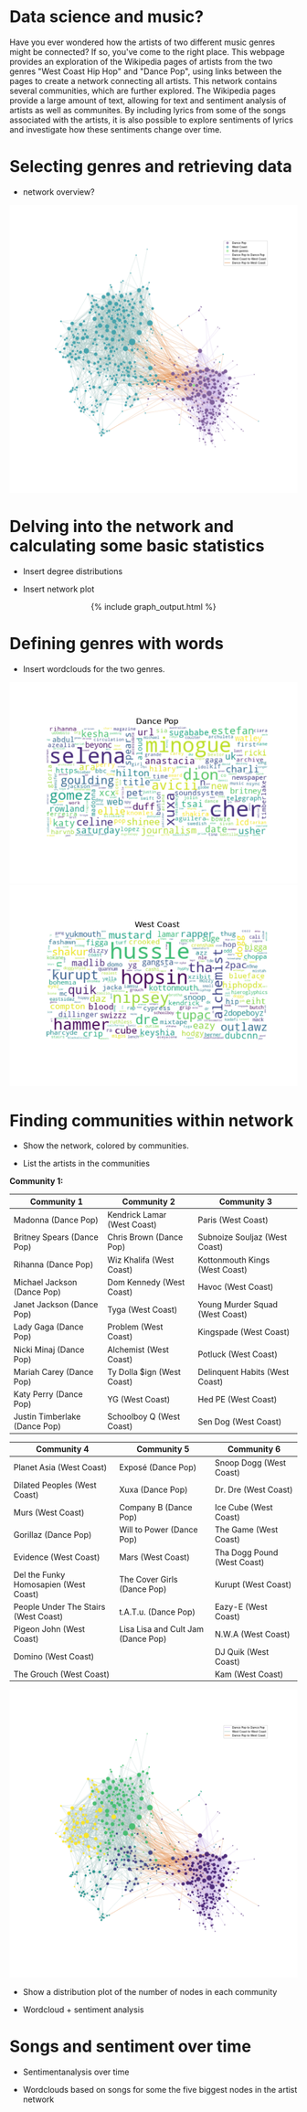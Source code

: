 # Data science and music?
Have you ever wondered how the artists of two different music genres might be connected? If so, you've come to the right place. This webpage provides an exploration of the Wikipedia pages of artists from the two genres "West Coast Hip Hop" and "Dance Pop", using links between the pages to create a network connecting all artists. This network contains several communities, which are further explored. The Wikipedia pages provide a large amount of text, allowing for text and sentiment analysis of artists as well as communites. By including lyrics from some of the songs associated with the artists, it is also possible to explore sentiments of lyrics and investigate how these sentiments change over time.

# Selecting genres and retrieving data
- network overview?
<img src="images/BasicGraph.png" alt="hi" class="inline"/>

# Delving into the network and calculating some basic statistics

- Insert degree distributions

- Insert network plot
<center>
{% include graph_output.html %}
</center>

# Defining genres with words

- Insert wordclouds for the two genres.

<img src="images/DancePop.png" alt="hi" class="inline"/>

<img src="images/WestCoast.png" alt="hi" class="inline"/>

# Finding communities within network

- Show the network, colored by communities.

- List the artists in the communities

**Community 1:**

| Community 1  | Community 2 | Community 3 | 
| ------------- | ------------- | ------------- | 
| Madonna (Dance Pop)  | Kendrick Lamar (West Coast) | Paris (West Coast) | 
| Britney Spears (Dance Pop)  | Chris Brown (Dance Pop) | Subnoize Souljaz (West Coast) | 
| Rihanna (Dance Pop) | Wiz Khalifa (West Coast) | Kottonmouth Kings (West Coast) | 
| Michael Jackson (Dance Pop) | Dom Kennedy (West Coast) | Havoc (West Coast) | 
| Janet Jackson (Dance Pop) | Tyga (West Coast) | Young Murder Squad (West Coast) | 
| Lady Gaga (Dance Pop) | Problem (West Coast) | Kingspade (West Coast) | 
| Nicki Minaj (Dance Pop) | Alchemist (West Coast) | Potluck (West Coast) | 
| Mariah Carey (Dance Pop) | Ty Dolla $ign (West Coast) | Delinquent Habits (West Coast) | 
| Katy Perry (Dance Pop) | YG (West Coast) | Hed PE (West Coast) | 
| Justin Timberlake (Dance Pop) | Schoolboy Q (West Coast) | Sen Dog (West Coast) | 


| Community 4 | Community 5 | Community 6 |
| ------------- | ------------- | ------------- | 
| Planet Asia (West Coast) | Exposé (Dance Pop) | Snoop Dogg (West Coast) |
| Dilated Peoples (West Coast) | Xuxa (Dance Pop) | Dr. Dre (West Coast) |
| Murs (West Coast) | Company B (Dance Pop) | Ice Cube (West Coast) |
| Gorillaz (Dance Pop) | Will to Power (Dance Pop) | The Game (West Coast) |
| Evidence (West Coast) | Mars (West Coast) | Tha Dogg Pound (West Coast) |
| Del the Funky Homosapien (West Coast) | The Cover Girls (Dance Pop) | Kurupt (West Coast) |
| People Under The Stairs (West Coast) | t.A.T.u. (Dance Pop) | Eazy-E (West Coast) |
| Pigeon John (West Coast) | Lisa Lisa and Cult Jam (Dance Pop) | N.W.A (West Coast) |
| Domino (West Coast) | | DJ Quik (West Coast) |
| The Grouch (West Coast) | | Kam (West Coast) |


<img src="images/CommunityGraph.png" alt="hi" class="inline"/>

- Show a distribution plot of the number of nodes in each community

- Wordcloud + sentiment analysis

# Songs and sentiment over time

- Sentimentanalysis over time

- Wordclouds based on songs for some the five biggest nodes in the artist network

